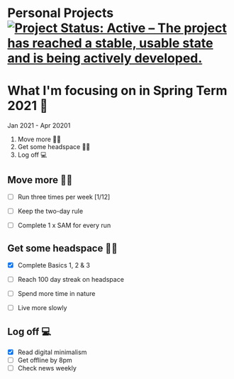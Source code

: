 Personal Projects
[![Project Status: Active – The project has reached a stable, usable state and is being actively developed.](https://www.repostatus.org/badges/latest/active.svg)](https://www.repostatus.org/#active)
==============

# What I'm focusing on in Spring Term 2021 :seedling:
Jan 2021 - Apr 20201

1. Move more :running_woman:
2. Get some headspace :lotus_position_woman:
3. Log off :computer:

## Move more :running_woman:

- [ ] Run three times per week [1/12]
- [ ] Keep the two-day rule 
- [ ] Complete 1 x SAM for every run


## Get some headspace :lotus_position_woman:

- [x] Complete Basics 1, 2 & 3
- [ ] Reach 100 day streak on headspace
- [ ] Spend more time in nature
- [ ] Live more slowly


## Log off :computer:

- [x] Read digital minimalism
- [ ] Get offline by 8pm
- [ ] Check news weekly
